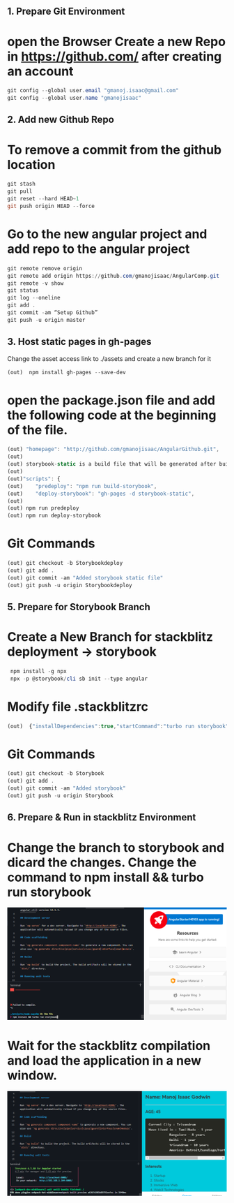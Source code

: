 ## 1. Prepare Git Environment
# open the Browser Create a new Repo in https://github.com/ after creating an account

```powershell
git config --global user.email "gmanoj.isaac@gmail.com"
git config --global user.name "gmanojisaac"
```

## 2. Add new Github Repo
# To remove a commit from the github location

```powershell
git stash
git pull
git reset --hard HEAD~1
git push origin HEAD --force

```

# Go to the new angular project and add repo to the angular project
```powershell
git remote remove origin
git remote add origin https://github.com/gmanojisaac/AngularComp.git
git remote -v show
git status
git log --oneline
git add .
git commit -am “Setup Github”
git push -u origin master
```

## 3. Host static pages in gh-pages
Change the asset access link to ./assets and create a new branch for it
```typescript
(out)  npm install gh-pages --save-dev
```

# open the package.json file and add the following code at the beginning of the file.
```typescript
(out) "homepage": "http://github.com/gmanojisaac/AngularGithub.git",
(out)
(out) storybook-static is a build file that will be generated after building your Storybook locally.
(out)
(out)"scripts": {
(out)    "predeploy": "npm run build-storybook",
(out)    "deploy-storybook": "gh-pages -d storybook-static",
(out)
(out) npm run predeploy
(out) npm run deploy-storybook
```
# Git Commands

```typescript
(out) git checkout -b Storybookdeploy
(out) git add .
(out) git commit -am "Added storybook static file"
(out) git push -u origin Storybookdeploy
```

## 5. Prepare for Storybook Branch

# Create a New Branch for stackblitz deployment -> storybook
```powershell
 npm install -g npx
 npx -p @storybook/cli sb init --type angular
```

# Modify  file .stackblitzrc

```typescript
(out)  {"installDependencies":true,"startCommand":"turbo run storybook","env":{"ENABLE_CJS_IMPORTS":true}}
```

# Git Commands

```typescript
(out) git checkout -b Storybook
(out) git add .
(out) git commit -am "Added storybook"
(out) git push -u origin Storybook
```

## 6. Prepare & Run in stackblitz Environment
# Change the branch to storybook and dicard the changes. Change the command to npm install && turbo run storybook

![alt text](../assets/stackblitz-storybook.png "Add repo")

# Wait for the stackblitz compilation and load the application in a new window.

![alt text](../assets/stackblitz-run.png "Add repo")